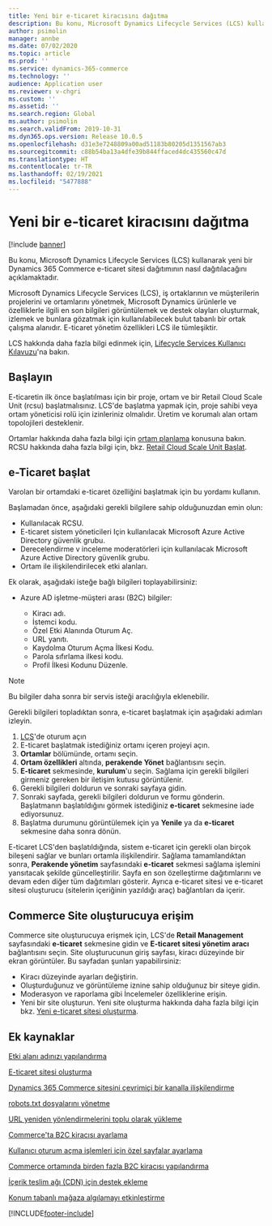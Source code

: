 ```yaml
---
title: Yeni bir e-ticaret kiracısını dağıtma
description: Bu konu, Microsoft Dynamics Lifecycle Services (LCS) kullanarak yeni bir Dynamics 365 Commerce e-ticaret sitesi dağıtımının nasıl dağıtılacağını açıklamaktadır.
author: psimolin
manager: annbe
ms.date: 07/02/2020
ms.topic: article
ms.prod: ''
ms.service: dynamics-365-commerce
ms.technology: ''
audience: Application user
ms.reviewer: v-chgri
ms.custom: ''
ms.assetid: ''
ms.search.region: Global
ms.author: psimolin
ms.search.validFrom: 2019-10-31
ms.dyn365.ops.version: Release 10.0.5
ms.openlocfilehash: d31e3e7248809a00ad51183b80205d1351567ab3
ms.sourcegitcommit: c88b54ba13a4dfe39b844ffaced4dc435560c47d
ms.translationtype: HT
ms.contentlocale: tr-TR
ms.lasthandoff: 02/19/2021
ms.locfileid: "5477888"
---
```

# <a name="deploy-a-new-e-commerce-tenant"></a>Yeni bir e-ticaret kiracısını dağıtma

[!include [banner](includes/banner.md)]

Bu konu, Microsoft Dynamics Lifecycle Services (LCS) kullanarak yeni bir Dynamics 365 Commerce e-ticaret sitesi dağıtımının nasıl dağıtılacağını açıklamaktadır.

Microsoft Dynamics Lifecycle Services (LCS), iş ortaklarının ve müşterilerin projelerini ve ortamlarını yönetmek, Microsoft Dynamics ürünlerle ve özelliklerle ilgili en son bilgileri görüntülemek ve destek olayları oluşturmak, izlemek ve bunlara gözatmak için kullanılabilecek bulut tabanlı bir ortak çalışma alanıdır. E-ticaret yönetim özellikleri LCS ile tümleşiktir.

LCS hakkında daha fazla bilgi edinmek için, [Lifecycle Services Kullanıcı Kılavuzu](https://docs.microsoft.com/dynamics365/unified-operations/dev-itpro/lifecycle-services/lcs-user-guide)'na bakın.
    
## <a name="get-started"></a>Başlayın

E-ticaretin ilk önce başlatılması için bir proje, ortam ve bir Retail Cloud Scale Unit (rcsu) başlatmalısınız. LCS'de başlatma yapmak için, proje sahibi veya ortam yöneticisi rolü için izinleriniz olmalıdır. Üretim ve korumalı alan ortam topolojileri desteklenir.

Ortamlar hakkında daha fazla bilgi için [ortam planlama](https://docs.microsoft.com/dynamics365/unified-operations/fin-and-ops/imp-lifecycle/environment-planning) konusuna bakın. RCSU hakkında daha fazla bilgi için, bkz. [Retail Cloud Scale Unit Başlat](https://docs.microsoft.com/dynamics365/unified-operations/dev-itpro/deployment/initialize-retail-channels).

## <a name="initialize-e-commerce"></a>e-Ticaret başlat

Varolan bir ortamdaki e-ticaret özelliğini başlatmak için bu yordamı kullanın.

Başlamadan önce, aşağıdaki gerekli bilgilere sahip olduğunuzdan emin olun:

- Kullanılacak RCSU.
- E-ticaret sistem yöneticileri Için kullanılacak Microsoft Azure Active Directory güvenlik grubu.
- Derecelendirme v inceleme moderatörleri için kullanılacak Microsoft Azure Active Directory güvenlik grubu.
- Ortam ile ilişkilendirilecek etki alanları.

Ek olarak, aşağıdaki isteğe bağlı bilgileri toplayabilirsiniz:

- Azure AD işletme-müşteri arası (B2C) bilgiler:

    - Kiracı adı.
    - İstemci kodu.
    - Özel Etki Alanında Oturum Aç.
    - URL yanıtı.
    - Kaydolma Oturum Açma İlkesi Kodu.
    - Parola sıfırlama ilkesi kodu.
    - Profil İlkesi Kodunu Düzenle.

> [!NOTE]
> Bu bilgiler daha sonra bir servis isteği aracılığıyla eklenebilir.

Gerekli bilgileri topladıktan sonra, e-ticaret başlatmak için aşağıdaki adımları izleyin.

1. [LCS](https://lcs.dynamics.com)'de oturum açın
1. E-ticaret başlatmak istediğiniz ortamı içeren projeyi açın.
1. **Ortamlar** bölümünde, ortamı seçin.
1. **Ortam özellikleri** altında, **perakende Yönet** bağlantısını seçin.
1. **E-ticaret** sekmesinde, **kurulum**'u seçin. Sağlama için gerekli bilgileri girmeniz gereken bir iletişim kutusu görüntülenir.
1. Gerekli bilgileri doldurun ve sonraki sayfaya gidin.
1. Sonraki sayfada, gerekli bilgileri doldurun ve formu gönderin. Başlatmanın başlatıldığını görmek istediğiniz **e-ticaret** sekmesine iade ediyorsunuz.
1. Başlatma durumunu görüntülemek için ya **Yenile** ya da **e-ticaret** sekmesine daha sonra dönün.
    
E-ticaret LCS'den başlatıldığında, sistem e-ticaret için gerekli olan birçok bileşeni sağlar ve bunları ortamla ilişkilendirir. Sağlama tamamlandıktan sonra, **Perakende yönetim** sayfasındaki **e-ticaret** sekmesi sağlama işlemini yansıtacak şekilde güncelleştirilir. Sayfa en son özelleştirme dağıtımlarını ve devam eden diğer tüm dağıtımları gösterir. Ayrıca e-ticaret sitesi ve e-ticaret sitesi oluşturucu (sitelerin içeriğinin yazıldığı araç) bağlantıları da içerir.

## <a name="access-commerce-site-builder"></a>Commerce Site oluşturucuya erişim

Commerce site oluşturucuya erişmek için, LCS'de **Retail Management** sayfasındaki **e-ticaret** sekmesine gidin ve **E-ticaret sitesi yönetim aracı** bağlantısını seçin. Site oluşturucunun giriş sayfası, kiracı düzeyinde bir ekran görüntüler. Bu sayfadan şunları yapabilirsiniz:

- Kiracı düzeyinde ayarları değiştirin.
- Oluşturduğunuz ve görüntüleme iznine sahip olduğunuz bir siteye gidin. 
- Moderasyon ve raporlama gibi İncelemeler özelliklerine erişin.
- Yeni bir site oluşturun. Yeni site oluşturma hakkında daha fazla bilgi için bkz. [Yeni e-ticaret sitesi oluşturma](create-ecommerce-site.md). 

## <a name="additional-resources"></a>Ek kaynaklar

[Etki alanı adınızı yapılandırma](configure-your-domain-name.md)

[E-ticaret sitesi oluşturma](create-ecommerce-site.md)

[Dynamics 365 Commerce sitesini çevrimiçi bir kanalla ilişkilendirme](associate-site-online-store.md)

[robots.txt dosyalarını yönetme](manage-robots-txt-files.md)

[URL yeniden yönlendirmelerini toplu olarak yükleme](upload-bulk-redirects.md)

[Commerce'ta B2C kiracısı ayarlama](set-up-B2C-tenant.md)

[Kullanıcı oturum açma işlemleri için özel sayfalar ayarlama](custom-pages-user-logins.md)

[Commerce ortamında birden fazla B2C kiracısı yapılandırma](configure-multi-B2C-tenants.md)

[İçerik teslim ağı (CDN) için destek ekleme](add-cdn-support.md)

[Konum tabanlı mağaza algılamayı etkinleştirme](enable-store-detection.md)


[!INCLUDE[footer-include](../includes/footer-banner.md)]
